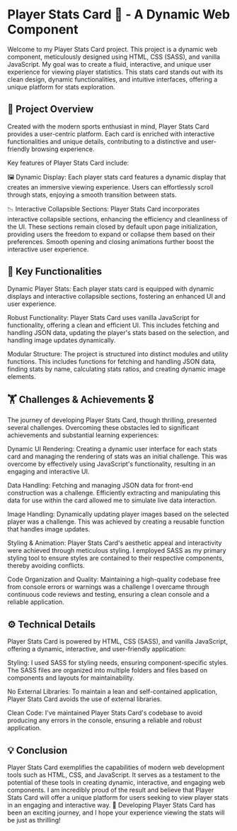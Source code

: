 # Player Stats Card 🎴 - A Dynamic Web Component

Welcome to my Player Stats Card project. This project is a dynamic web component, meticulously designed using HTML, CSS (SASS), and vanilla JavaScript. My goal was to create a fluid, interactive, and unique user experience for viewing player statistics. This stats card stands out with its clean design, dynamic functionalities, and intuitive interfaces, offering a unique platform for stats exploration.

## 🎯 Project Overview

Created with the modern sports enthusiast in mind, Player Stats Card provides a user-centric platform. Each card is enriched with interactive functionalities and unique details, contributing to a distinctive and user-friendly browsing experience.

Key features of Player Stats Card include:

🖼️ Dynamic Display: Each player stats card features a dynamic display that creates an immersive viewing experience. Users can effortlessly scroll through stats, enjoying a smooth transition between stats.

📉 Interactive Collapsible Sections: Player Stats Card incorporates interactive collapsible sections, enhancing the efficiency and cleanliness of the UI. These sections remain closed by default upon page initialization, providing users the freedom to expand or collapse them based on their preferences. Smooth opening and closing animations further boost the interactive user experience.

## 🎉 Key Functionalities

Dynamic Player Stats: Each player stats card is equipped with dynamic displays and interactive collapsible sections, fostering an enhanced UI and user experience.

Robust Functionality: Player Stats Card uses vanilla JavaScript for functionality, offering a clean and efficient UI. This includes fetching and handling JSON data, updating the player's stats based on the selection, and handling image updates dynamically.

Modular Structure: The project is structured into distinct modules and utility functions. This includes functions for fetching and handling JSON data, finding stats by name, calculating stats ratios, and creating dynamic image elements.

## 🏋️ Challenges & Achievements 🎖️

The journey of developing Player Stats Card, though thrilling, presented several challenges. Overcoming these obstacles led to significant achievements and substantial learning experiences:

Dynamic UI Rendering: Creating a dynamic user interface for each stats card and managing the rendering of stats was an initial challenge. This was overcome by effectively using JavaScript's functionality, resulting in an engaging and interactive UI.

Data Handling: Fetching and managing JSON data for front-end construction was a challenge. Efficiently extracting and manipulating this data for use within the card allowed me to simulate live data interaction.

Image Handling: Dynamically updating player images based on the selected player was a challenge. This was achieved by creating a reusable function that handles image updates.

Styling & Animation: Player Stats Card's aesthetic appeal and interactivity were achieved through meticulous styling. I employed SASS as my primary styling tool to ensure styles are contained to their respective components, thereby avoiding conflicts. 

Code Organization and Quality: Maintaining a high-quality codebase free from console errors or warnings was a challenge I overcame through continuous code reviews and testing, ensuring a clean console and a reliable application.

## ⚙️ Technical Details

Player Stats Card is powered by HTML, CSS (SASS), and vanilla JavaScript, offering a dynamic, interactive, and user-friendly application:

Styling: I used SASS for styling needs, ensuring component-specific styles. The SASS files are organized into multiple folders and files based on components and layouts for maintainability.

No External Libraries: To maintain a lean and self-contained application, Player Stats Card avoids the use of external libraries.

Clean Code: I've maintained Player Stats Card's codebase to avoid producing any errors in the console, ensuring a reliable and robust application.

## 💡 Conclusion

Player Stats Card exemplifies the capabilities of modern web development tools such as HTML, CSS, and JavaScript. It serves as a testament to the potential of these tools in creating dynamic, interactive, and engaging web components. I am incredibly proud of the result and believe that Player Stats Card will offer a unique platform for users seeking to view player stats in an engaging and interactive way. 🚀 Developing Player Stats Card has been an exciting journey, and I hope your experience viewing the stats will be just as thrilling!